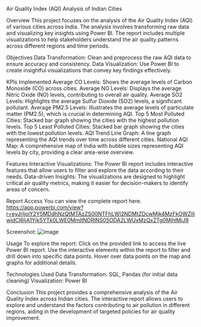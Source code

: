 Air Quality Index (AQI) Analysis of Indian Cities

Overview
This project focuses on the analysis of the Air Quality Index (AQI) of various cities across India. The analysis involves transforming raw data and visualizing key insights using Power BI. The report includes multiple visualizations to help stakeholders understand the air quality patterns across different regions and time periods.

Objectives
Data Transformation: Clean and preprocess the raw AQI data to ensure accuracy and consistency.
Data Visualization: Use Power BI to create insightful visualizations that convey key findings effectively.

KPIs Implemented
Average CO Levels: Shows the average levels of Carbon Monoxide (CO) across cities.
Average NO Levels: Displays the average Nitric Oxide (NO) levels, contributing to overall air quality.
Average SO2 Levels: Highlights the average Sulfur Dioxide (SO2) levels, a significant pollutant.
Average PM2.5 Levels: Illustrates the average levels of particulate matter (PM2.5), which is crucial in determining AQI.
Top 5 Most Polluted Cities: Stacked bar graph showing the cities with the highest pollution levels.
Top 5 Least Polluted Cities: Stacked bar graph showing the cities with the lowest pollution levels.
AQI Trend Line Graph: A line graph representing the AQI trends over time across different cities.
National AQI Map: A comprehensive map of India with bubble sizes representing AQI levels by city, providing a clear area-wise overview.

Features
Interactive Visualizations: The Power BI report includes interactive features that allow users to filter and explore the data according to their needs.
Data-driven Insights: The visualizations are designed to highlight critical air quality metrics, making it easier for decision-makers to identify areas of concern.

Report Access
You can view the complete report here.
https://app.powerbi.com/view?r=eyJrIjoiY2Y5MDdhNzQtMTAzZS00NTFhLWI2NDMtZDcwMjk4MzFkOWZlIiwidCI6IjA1Yjk5YTk0LWE0MmItNDRlNS05ODA2LWUxMzQxZTg0MjhlMiJ9

Screenshot:
![image](https://github.com/user-attachments/assets/eb0b2718-8916-430e-be3c-374d31bbf035)


Usage
To explore the report:
Click on the provided link to access the live Power BI report.
Use the interactive elements within the report to filter and drill down into specific data points.
Hover over data points on the map and graphs for additional details.

Technologies Used
Data Transformation: SQL, Pandas (for initial data cleaning)
Visualization: Power BI

Conclusion
This project provides a comprehensive analysis of the Air Quality Index across Indian cities. The interactive report allows users to explore and understand the factors contributing to air pollution in different regions, aiding in the development of targeted policies for air quality improvement.
